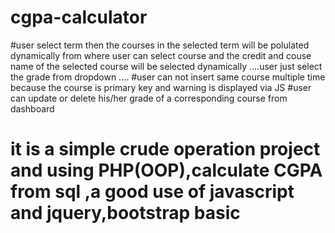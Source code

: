 # cgpa-calculator
#user select term then the courses in the selected term will be polulated dynamically  from where user can select course and the credit and couse name of the selected course will be selected dynamically ....user just select the grade from dropdown ....
#user can not insert same course multiple time because the course is primary key and warning is displayed via JS
#user can update or delete  his/her grade of a corresponding course from dashboard 
# it is a simple crude operation project and using PHP(OOP),calculate CGPA from sql ,a good use of javascript and jquery,bootstrap basic 

